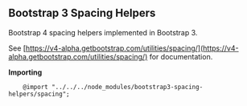 Bootstrap 3 Spacing Helpers
---------------------------

Bootstrap 4 spacing helpers implemented in Bootstrap 3. 

See [https://v4-alpha.getbootstrap.com/utilities/spacing/](https://v4-alpha.getbootstrap.com/utilities/spacing/) for documentation.

**Importing**

```
    @import "../../../node_modules/bootstrap3-spacing-helpers/spacing";
```